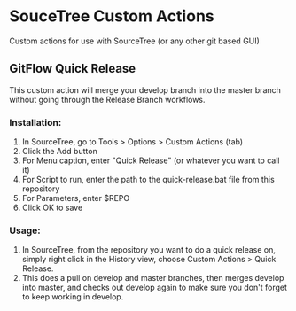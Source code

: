 # SouceTree Custom Actions
Custom actions for use with SourceTree (or any other git based GUI)

<h2>GitFlow Quick Release</h2>
<p>This custom action will merge your develop branch into the master branch without going through the Release Branch workflows.</p>

<h3>Installation:</h3>
<ol>
<li>In SourceTree, go to Tools > Options > Custom Actions (tab)</li>
<li>Click the Add button</li>
<li>For Menu caption, enter "Quick Release" (or whatever you want to call it)</li>
<li>For Script to run, enter the path to the quick-release.bat file from this repository</li>
<li>For Parameters, enter $REPO</li>
<li>Click OK to save</li>
</ol>

<h3>Usage:</h3>
<ol>
<li>In SourceTree, from the repository you want to do a quick release on, simply right click in the History view, choose Custom Actions > Quick Release.</li>
<li>This does a pull on develop and master branches, then merges develop into master, and checks out develop again to make sure you don't forget to keep working in develop.</li>
</ol>
